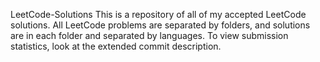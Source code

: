 LeetCode-Solutions
This is a repository of all of my accepted LeetCode solutions. All LeetCode problems are separated by folders, and solutions are in each folder and separated by languages. To view submission statistics, look at the extended commit description.
